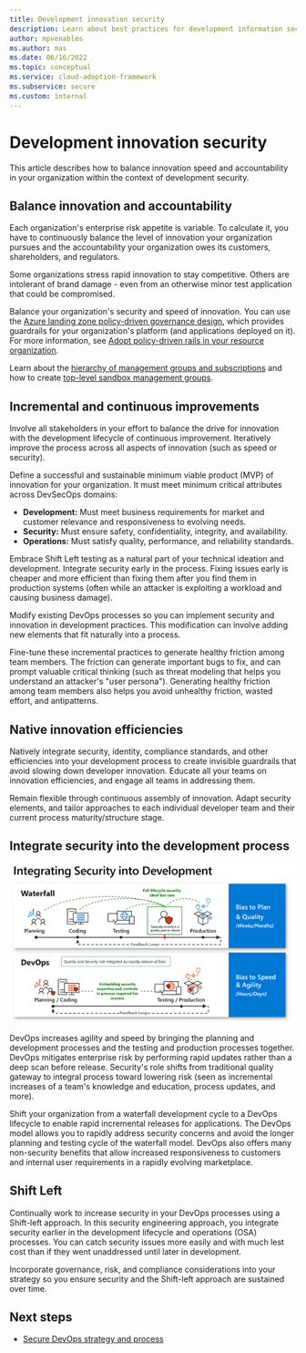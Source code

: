 ```yaml
---
title: Development innovation security
description: Learn about best practices for development information security.
author: mpvenables
ms.author: mas
ms.date: 06/16/2022
ms.topic: conceptual
ms.service: cloud-adoption-framework
ms.subservice: secure
ms.custom: internal
---
```


# Development innovation security

This article describes how to balance innovation speed and accountability in your organization within the context of development security.

## Balance innovation and accountability

Each organization's enterprise risk appetite is variable. To calculate it, you have to continuously balance the level of innovation your organization pursues and the accountability your organization owes its customers, shareholders, and regulators.

Some organizations stress rapid innovation to stay competitive. Others are intolerant of brand damage - even from an otherwise minor test application that could be compromised.

Balance your organization's security and speed of innovation. You can use the [Azure landing zone policy-driven governance design](/azure/cloud-adoption-framework/ready/landing-zone/design-principles#policy-driven-governance), which provides guardrails for your organization's platform (and applications deployed on it). For more information, see [Adopt policy-driven rails in your resource organization](/azure/cloud-adoption-framework/ready/enterprise-scale/dine-guidance).

Learn about the [hierarchy of management groups and subscriptions](/azure/governance/management-groups/overview) and how to create [top-level sandbox management groups](/azure/cloud-adoption-framework/ready/landing-zone/design-area/resource-org-management-groups#management-group-recommendations).

## Incremental and continuous improvements

Involve all stakeholders in your effort to balance the drive for innovation with the development lifecycle of continuous improvement. Iteratively improve the process across all aspects of innovation (such as speed or security).

Define a successful and sustainable minimum viable product (MVP) of innovation for your organization. It must meet minimum critical attributes across DevSecOps domains:

- **Development:** Must meet business requirements for market and customer relevance and responsiveness to evolving needs.
- **Security:** Must ensure safety, confidentiality, integrity, and availability.
- **Operations:** Must satisfy quality, performance, and reliability standards.

Embrace Shift Left testing as a natural part of your technical ideation and development. Integrate security early in the process. Fixing issues early is cheaper and more efficient than fixing them after you find them in production systems (often while an attacker is exploiting a workload and causing business damage).

Modify existing DevOps processes so you can implement security and innovation in development practices. This modification can involve adding new elements that fit naturally into a process.

Fine-tune these incremental practices to generate healthy friction among team members. The friction can generate important bugs to fix, and can prompt valuable critical thinking (such as threat modeling that helps you understand an attacker's "user persona"). Generating healthy friction among team members also helps you avoid unhealthy friction, wasted effort, and antipatterns.

## Native innovation efficiencies

Natively integrate security, identity, compliance standards, and other efficiencies into your development process to create invisible guardrails that avoid slowing down developer innovation. Educate all your teams on innovation efficiencies, and engage all teams in addressing them.

Remain flexible through continuous assembly of innovation. Adapt security elements, and tailor approaches to each individual developer team and their current process maturity/structure stage.

## Integrate security into the development process

![Diagram showing how to integrate security into development.](./media/devops-integrated-security-lifecycle-model.png)

DevOps increases agility and speed by bringing the planning and development processes and the testing and production processes together. DevOps mitigates enterprise risk by performing rapid updates rather than a deep scan before release. Security's role shifts from traditional quality gateway to integral process toward lowering risk (seen as incremental increases of a team's knowledge and education, process updates, and more).

Shift your organization from a waterfall development cycle to a DevOps lifecycle to enable rapid incremental releases for applications. The DevOps model allows you to rapidly address security concerns and avoid the longer planning and testing cycle of the waterfall model. DevOps also offers many non-security benefits that allow increased responsiveness to customers and internal user requirements in a rapidly evolving marketplace.

## Shift Left

Continually work to increase security in your DevOps processes using a Shift-left approach. In this security engineering approach, you integrate security earlier in the development lifecycle and operations (OSA) processes. You can catch security issues more easily and with much lest cost than if they went unaddressed until later in development.

Incorporate governance, risk, and compliance considerations into your strategy so you ensure security and the Shift-left approach are sustained over time.

## Next steps

- [Secure DevOps strategy and process](devops-strategy-process-security.md)
